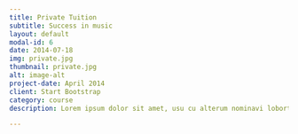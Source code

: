 ```yaml
---
title: Private Tuition
subtitle: Success in music
layout: default
modal-id: 6
date: 2014-07-18
img: private.jpg
thumbnail: private.jpg
alt: image-alt
project-date: April 2014
client: Start Bootstrap
category: course
description: Lorem ipsum dolor sit amet, usu cu alterum nominavi lobortis. At duo novum diceret. Tantas apeirian vix et, usu sanctus postulant inciderint ut, populo diceret necessitatibus in vim. Cu eum dicam feugiat noluisse.

---
```

